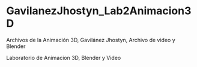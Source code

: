 # GavilanezJhostyn_Lab2Animacion3D
Archivos de la Animación 3D, Gavilánez Jhostyn, Archivo de video y Blender

Laboratorio de Animacion 3D, Blender y Video 
